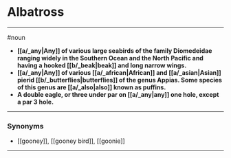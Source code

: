 # Albatross
---
#noun
- **[[a/_any|Any]] of various large seabirds of the family Diomedeidae ranging widely in the Southern Ocean and the North Pacific and having a hooked [[b/_beak|beak]] and long narrow wings.**
- **[[a/_any|Any]] of various [[a/_african|African]] and [[a/_asian|Asian]] pierid [[b/_butterflies|butterflies]] of the genus Appias. Some species of this genus are [[a/_also|also]] known as puffins.**
- **A double eagle, or three under par on [[a/_any|any]] one hole, except a par 3 hole.**
---
### Synonyms
- [[gooney]], [[gooney bird]], [[goonie]]
---
